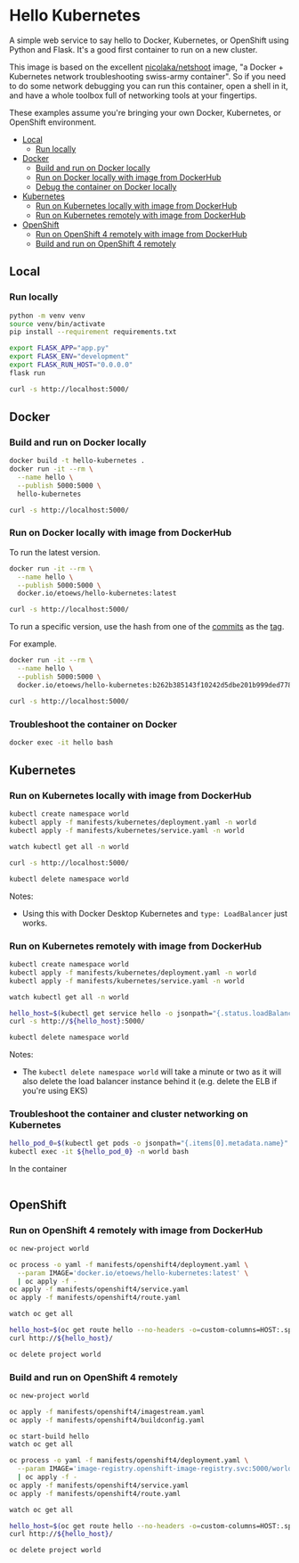 # Hello Kubernetes

A simple web service to say hello to Docker, Kubernetes, or OpenShift using Python and Flask. It's a good first container to run on a new cluster.

This image is based on the excellent [nicolaka/netshoot](https://hub.docker.com/r/nicolaka/netshoot) image, "a Docker + Kubernetes network troubleshooting swiss-army container". So if you need to do some network debugging you can run this container, open a shell in it, and have a whole toolbox full of networking tools at your fingertips.

These examples assume you're bringing your own Docker, Kubernetes, or OpenShift environment.

<!-- TOC anchormode:github.com insertanchor:false -->

* [Local](#local)
    * [Run locally](#run-locally)
* [Docker](#docker)
    * [Build and run on Docker locally](#build-and-run-on-docker-locally)
    * [Run on Docker locally with image from DockerHub](#run-on-docker-locally-with-image-from-dockerhub)
    * [Debug the container on Docker locally](#debug-the-container-on-docker-locally)
* [Kubernetes](#kubernetes)
    * [Run on Kubernetes locally with image from DockerHub](#run-on-kubernetes-locally-with-image-from-dockerhub)
    * [Run on Kubernetes remotely with image from DockerHub](#run-on-kubernetes-remotely-with-image-from-dockerhub)
* [OpenShift](#openshift)
    * [Run on OpenShift 4 remotely with image from DockerHub](#run-on-openshift-4-remotely-with-image-from-dockerhub)
    * [Build and run on OpenShift 4 remotely](#build-and-run-on-openshift-4-remotely)

<!-- /TOC -->

## Local

### Run locally

```bash
python -m venv venv
source venv/bin/activate
pip install --requirement requirements.txt

export FLASK_APP="app.py"
export FLASK_ENV="development"
export FLASK_RUN_HOST="0.0.0.0"
flask run

curl -s http://localhost:5000/
```

## Docker

### Build and run on Docker locally

```bash
docker build -t hello-kubernetes .
docker run -it --rm \
  --name hello \
  --publish 5000:5000 \
  hello-kubernetes

curl -s http://localhost:5000/
```

### Run on Docker locally with image from DockerHub

To run the latest version.

```bash
docker run -it --rm \
  --name hello \
  --publish 5000:5000 \
  docker.io/etoews/hello-kubernetes:latest

curl -s http://localhost:5000/
```

To run a specific version, use the hash from one of the [commits](https://github.com/etoews/hello-kubernetes/commits/master) as the [tag](https://hub.docker.com/repository/docker/etoews/hello-kubernetes/tags).

For example.

```bash
docker run -it --rm \
  --name hello \
  --publish 5000:5000 \
  docker.io/etoews/hello-kubernetes:b262b385143f10242d5dbe201b999ded7782087a

curl -s http://localhost:5000/
```

### Troubleshoot the container on Docker

```bash
docker exec -it hello bash
```

## Kubernetes

### Run on Kubernetes locally with image from DockerHub

```bash
kubectl create namespace world
kubectl apply -f manifests/kubernetes/deployment.yaml -n world
kubectl apply -f manifests/kubernetes/service.yaml -n world

watch kubectl get all -n world

curl -s http://localhost:5000/

kubectl delete namespace world
```

Notes:

* Using this with Docker Desktop Kubernetes and `type: LoadBalancer` just works.

### Run on Kubernetes remotely with image from DockerHub

```bash
kubectl create namespace world
kubectl apply -f manifests/kubernetes/deployment.yaml -n world
kubectl apply -f manifests/kubernetes/service.yaml -n world

watch kubectl get all -n world

hello_host=$(kubectl get service hello -o jsonpath="{.status.loadBalancer.ingress[*].hostname}" -n world)
curl -s http://${hello_host}:5000/

kubectl delete namespace world
```

Notes:

* The `kubectl delete namespace world` will take a minute or two as it will also delete the load balancer instance behind it (e.g. delete the ELB if you're using EKS)

### Troubleshoot the container and cluster networking on Kubernetes

```bash
hello_pod_0=$(kubectl get pods -o jsonpath="{.items[0].metadata.name}" -n world)
kubectl exec -it ${hello_pod_0} -n world bash
```

In the container

```bash

```

## OpenShift

### Run on OpenShift 4 remotely with image from DockerHub

```bash
oc new-project world

oc process -o yaml -f manifests/openshift4/deployment.yaml \
  --param IMAGE='docker.io/etoews/hello-kubernetes:latest' \
  | oc apply -f -
oc apply -f manifests/openshift4/service.yaml
oc apply -f manifests/openshift4/route.yaml

watch oc get all

hello_host=$(oc get route hello --no-headers -o=custom-columns=HOST:.spec.host)
curl http://${hello_host}/

oc delete project world
```

### Build and run on OpenShift 4 remotely

```bash
oc new-project world

oc apply -f manifests/openshift4/imagestream.yaml
oc apply -f manifests/openshift4/buildconfig.yaml

oc start-build hello
watch oc get all

oc process -o yaml -f manifests/openshift4/deployment.yaml \
  --param IMAGE='image-registry.openshift-image-registry.svc:5000/world/hello:latest' \
  | oc apply -f -
oc apply -f manifests/openshift4/service.yaml
oc apply -f manifests/openshift4/route.yaml

watch oc get all

hello_host=$(oc get route hello --no-headers -o=custom-columns=HOST:.spec.host)
curl http://${hello_host}/

oc delete project world
```
